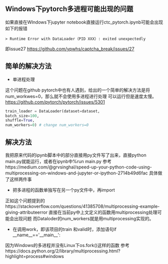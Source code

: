 ﻿## Windows下pytorch多进程可能出现的问题

如果直接在WIndows下jupyter notebook直接运行ctc_pytorch.ipynb可能会出现如下的报错

```
> Runtime Error with DataLoader（PID XXX）: exited unexpectedly
```

即issue27 https://github.com/ypwhs/captcha_break/issues/27

## 简单的解决方法


 - 单进程处理

这个问题在github pytorch中也有人遇到，给出的一个简单的解决方法是将num_workwes=0，那么就不会使用多进程进行处理 可以运行但是速度太慢。
https://github.com/pytorch/pytorch/issues/5301

```python
train_loader = DataLoader(dataset=dataset,
batch_size=100,
shuffle=True,
num_workers=0) # change num_workers=0
```





## 解决方法

我把原来代码的ipynb脚本中的部分直接用py文件写了出来，直接python main.py就能运行，或者在ipynb中%run main.py
参考https://medium.com/@grvsinghal/speed-up-your-python-code-using-multiprocessing-on-windows-and-jupyter-or-ipython-2714b49d6fac
具体做了这样两件事

 - 把多进程的函数单独写在另一个py文件中，再import

 
 正如这个问题提到的https://stackoverflow.com/questions/41385708/multiprocessing-example-giving-attributeerror
 直接在当前py中上文定义的函数用multiprocessing处理可能会出现问题
 而Dataloder的num_workers就是用multiprocessing实现的。
 
 - 在调用work，即该项目的train 和valid时，添加语句if \_\_name__=='\_\_main__':
 
 因为Windows的多进程并没有Linux下os.fork()这样的函数
 参考https://docs.python.org/2/library/multiprocessing.html?highlight=process#windows



